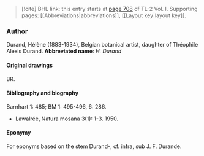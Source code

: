 > [!cite] BHL link: this entry starts at [page 708](https://www.biodiversitylibrary.org/page/33120839) of TL-2 Vol. I.
> Supporting pages: [[Abbreviations|abbreviations]], [[Layout key|layout key]].

### Author

Durand, Hélène (1883-1934), Belgian botanical artist, daughter of Théophile Alexis Durand. 
**Abbreviated name**: *H. Durand*

#### Original drawings

BR.

#### Bibliography and biography

Barnhart 1: 485; BM 1: 495-496, 6: 286.
- Lawalrée, Natura mosana 3(1): 1-3. 1950.

#### Eponymy

For eponyms based on the stem Durand-, cf. infra, sub J. F. Durande.

